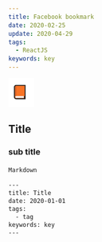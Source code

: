 ```yaml
---
title: Facebook bookmark
date: 2020-02-25
update: 2020-04-29
tags:
  - ReactJS
keywords: key
---
```


![](image/2020-04-26-04-25-40.png)

## Title

### sub title

`Markdown`

```
---
title: Title
date: 2020-01-01
tags:
  - tag
keywords: key
---
```
